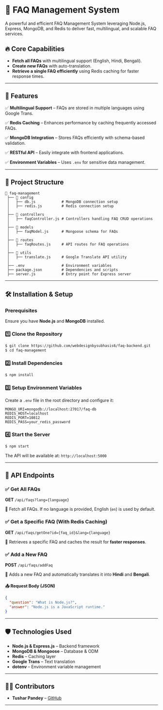 # 📌 FAQ Management System

A powerful and efficient FAQ Management System leveraging Node.js, Express, MongoDB, and Redis to deliver fast, multilingual, and scalable FAQ services.
## 🔥 Core Capabilities

- **Fetch all FAQs** with multilingual support (English, Hindi, Bengali).
- **Create new FAQs** with auto-translation.
- **Retrieve a single FAQ efficiently** using Redis caching for faster response times.

---

## 🚀 Features

✅ **Multilingual Support** – FAQs are stored in multiple languages using Google Trans.

✅ **Redis Caching** – Enhances performance by caching frequently accessed FAQs.

✅ **MongoDB Integration** – Stores FAQs efficiently with schema-based validation.

✅ **RESTful API** – Easily integrate with frontend applications.

✅ **Environment Variables** – Uses `.env` for sensitive data management.

---

## 📁 Project Structure

```
📂 faq-management
 ├── 📂 config
 │   ├── db.js            # MongoDB connection setup
 │   ├── redis.js         # Redis connection setup
 │
 ├── 📂 controllers
 │   ├── faqController.js # Controllers handling FAQ CRUD operations
 │
 ├── 📂 models
 │   ├── faqModel.js      # Mongoose schema for FAQs
 │
 ├── 📂 routes
 │   ├── faqRoutes.js     # API routes for FAQ operations
 │
 ├── 📂 utils
 │   ├── translate.js     # Google Translate API utility
 │
 ├── .env                 # Environment variables
 ├── package.json         # Dependencies and scripts
 ├── server.js            # Entry point for Express server
```

---

## 🛠️ Installation & Setup

### Prerequisites
Ensure you have **Node.js** and **MongoDB** installed.

### 1️⃣ Clone the Repository
```bash
$ git clone https://github.com/webdesignbysubhasis6/faq-backend.git
$ cd faq-management
```

### 2️⃣ Install Dependencies
```bash
$ npm install
```

### 3️⃣ Setup Environment Variables
Create a `.env` file in the root directory and configure it:
```env
MONGO_URI=mongodb://localhost:27017/faq-db
REDIS_HOST=localhost
REDIS_PORT=10812
REDIS_PASS=your_redis_password
```

### 4️⃣ Start the Server
```bash
$ npm start
```

The API will be available at: `http://localhost:5000`

---

## 📌 API Endpoints

### ✅ Get All FAQs
**GET** `/api/faqs?lang={language}`

📌 Fetch all FAQs. If no language is provided, English (`en`) is used by default.

### ✅ Get a Specific FAQ (With Redis Caching)
**GET** `/api/faqs/getOne?id={faq_id}&lang={language}`

📌 Retrieves a specific FAQ and caches the result for **faster responses**.

### ✅ Add a New FAQ
**POST** `/api/faqs/addFaq`

📌 Adds a new FAQ and automatically translates it into **Hindi** and **Bengali**.

#### 📤 Request Body (JSON)
```json
{
  "question": "What is Node.js?",
  "answer": "Node.js is a JavaScript runtime."
}
```

---

## 🛡️ Technologies Used

- **Node.js & Express.js** – Backend framework
- **MongoDB & Mongoose** – Database & ODM
- **Redis** – Caching layer
- **Google Trans** – Text translation
- **dotenv** – Environment variable management

---

## 👨‍💻 Contributors
- **Tushar Pandey** – [GitHub](https://github.com/tusharpandeyba/)

---


